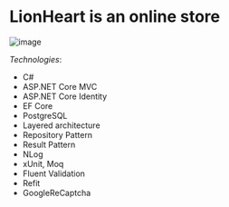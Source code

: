 # LionHeart is an online store

![image](https://github.com/Valery-Soshin/LionHeart/assets/105991605/d7f3e1d0-c153-4044-9664-2c61fc8f2eb6)

*Technologies*:
- C#
- ASP.NET Core MVC
- ASP.NET Core Identity
- EF Core
- PostgreSQL
- Layered architecture
- Repository Pattern
- Result Pattern
- NLog
- xUnit, Moq
- Fluent Validation
- Refit
- GoogleReCaptcha
